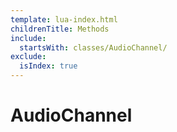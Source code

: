 ```yaml
---
template: lua-index.html
childrenTitle: Methods
include:
  startsWith: classes/AudioChannel/
exclude:
  isIndex: true
---
```


# AudioChannel
